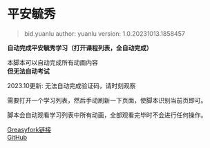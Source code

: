 # 平安毓秀  
> bid.yuanlu
> author: yuanlu
> version: 1.0.20231013.1858457

__自动完成平安毓秀学习（打开课程列表，全自动完成）__

本脚本可以自动完成所有动画内容  
**但无法自动考试**

2023.10更新: 无法自动完成验证码，请时刻观察

需要打开一个学习列表，然后手动刷新一下页面，使脚本识别当前页即可。

脚本会自动观看学习列表中所有动画，全部观看完毕时不会进行任何操作。

[Greasyfork链接](https://greasyfork.org/zh-CN/scripts/441397-%E5%B9%B3%E5%AE%89%E6%AF%93%E7%A7%80)  
[GitHub](https://git.yuanlu.bid/yuanlu/tampermonkey-ping-an-yu-xiu)
